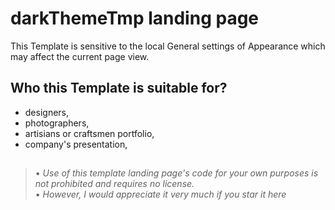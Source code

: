 # darkThemeTmp landing page

This Template is sensitive to the local General settings of Appearance which may affect the current page view. 

## Who this Template is suitable for? 

- designers,  
- photographers,  
- artisians or craftsmen portfolio,  
- company's presentation,  
  
##
>• <i>Use of this template landing page's code for your own purposes is not prohibited and requires no license.</i>  
>• <i>However, I would appreciate it very much if you star it here</i>  
